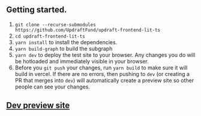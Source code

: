 ## Getting started.

1. `git clone --recurse-submodules https://github.com/UpdraftFund/updraft-frontend-lit-ts`
2. `cd updraft-frontend-lit-ts`
3. `yarn install` to install the dependencies.
4. `yarn build-graph` to build the subgraph
5. `yarn dev` to deploy the test site to your browser. Any changes you do will be hotloaded and immediately visible in your browser.
6. Before you `git push` your changes, run `yarn build` to make sure it will build in vercel. If there are no errors, then pushing to `dev` (or creating a PR that merges into `dev`) will automatically create a preview site so other people can see your changes.

## [Dev preview site](https://updraft-lit.vercel.app/)
